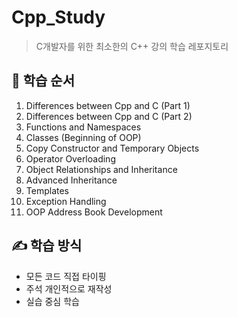 # Cpp_Study
> C개발자를 위한 최소한의 C++ 강의 학습 레포지토리

## 📖 학습 순서
01. Differences between Cpp and C (Part 1)
02. Differences between Cpp and C (Part 2)  
03. Functions and Namespaces
04. Classes (Beginning of OOP)
05. Copy Constructor and Temporary Objects
06. Operator Overloading
07. Object Relationships and Inheritance
08. Advanced Inheritance
09. Templates
10. Exception Handling
11. OOP Address Book Development

## ✍️ 학습 방식
- 모든 코드 직접 타이핑
- 주석 개인적으로 재작성
- 실습 중심 학습
